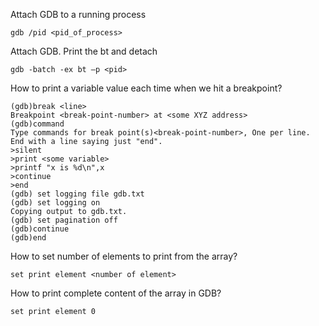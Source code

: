 
Attach GDB to a running process

```
gdb /pid <pid_of_process>
```

Attach GDB. Print the bt and detach

```
gdb -batch -ex bt –p <pid>
```

How to print a variable value each time when we hit a breakpoint?

```
(gdb)break <line>
Breakpoint <break-point-number> at <some XYZ address>
(gdb)command
Type commands for break point(s)<break-point-number>, One per line.
End with a line saying just "end".
>silent
>print <some variable>
>printf "x is %d\n",x
>continue 
>end
(gdb) set logging file gdb.txt
(gdb) set logging on
Copying output to gdb.txt.
(gdb) set pagination off
(gdb)continue
(gdb)end 
```

How to set number of elements to print from the array?
```
set print element <number of element>
```

How to print complete content of the array in GDB?
```
set print element 0
```
